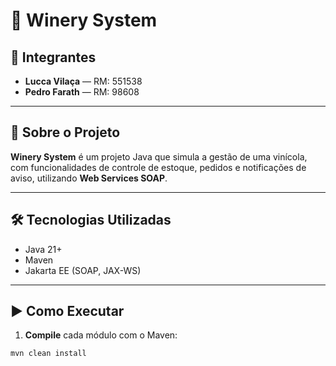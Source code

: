 # 🍷 Winery System

## 👥 Integrantes

- **Lucca Vilaça** — RM: 551538  
- **Pedro Farath** — RM: 98608  

---

## 📖 Sobre o Projeto

**Winery System** é um projeto Java que simula a gestão de uma vinícola, com funcionalidades de controle de estoque, pedidos e notificações de aviso, utilizando **Web Services SOAP**.

---

## 🛠️ Tecnologias Utilizadas

- Java 21+
- Maven
- Jakarta EE (SOAP, JAX-WS)

---

## ▶️ Como Executar

1. **Compile** cada módulo com o Maven:

```bash
mvn clean install
